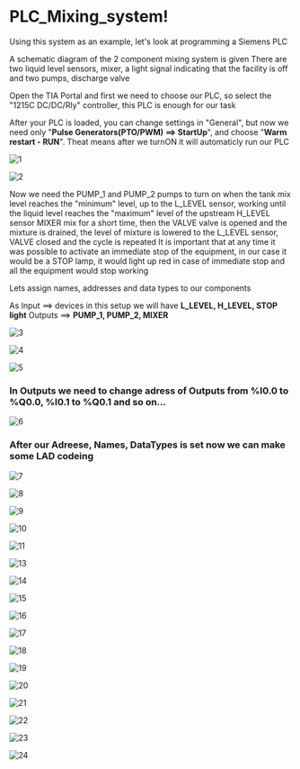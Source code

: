 # PLC_Mixing_system!

Using this system as an example, let's look at programming a Siemens PLC

A schematic diagram of the 2 component mixing system is given
There are two liquid level sensors, mixer, a light signal indicating that the facility is off and two pumps, discharge valve

Open the TIA Portal and first we need to choose our PLC, so select the "1215C DC/DC/Rly" controller, this PLC is enough for our task

After your PLC is loaded, you can change settings in "General", but now we need only "**Pulse Generators(PTO/PWM) ==> StartUp**", and choose "**Warm restart - RUN**". Theat means after we turnON it will automaticly run our PLC


![1](https://user-images.githubusercontent.com/118219943/219059597-f8127726-2d9b-4caf-9bf7-943d2c58ae30.PNG)



![2](https://user-images.githubusercontent.com/118219943/219059633-939f0f0d-4736-410e-ab00-7e7c94a2d875.PNG)

Now we need the PUMP_1 and PUMP_2 pumps to turn on when the tank mix level reaches the "minimum" level, up to the L_LEVEL sensor, working until the liquid level reaches the "maximum" level of the upstream H_LEVEL sensor
MIXER mix for a short time, then the VALVE valve is opened and the mixture is drained, the level of mixture is lowered to the L_LEVEL sensor, VALVE closed and the cycle is repeated
It is important that at any time it was possible to activate an immediate stop of the equipment, in our case it would be a STOP lamp, it would light up red in case of immediate stop and all the equipment would stop working

Lets assign names, addresses and data types to our components

As Input ==> devices in this setup we will have **L_LEVEL, H_LEVEL, STOP light**
Outputs ==> **PUMP_1, PUMP_2, MIXER**

![3](https://user-images.githubusercontent.com/118219943/219059650-ed00d976-114b-4fb3-abed-53ed303fdb51.PNG)



![4](https://user-images.githubusercontent.com/118219943/219059657-c7a89ba3-b87d-4c7d-94d5-4a45fc567555.PNG)



![5](https://user-images.githubusercontent.com/118219943/219059666-eb0b6b32-5c78-43fe-b76c-581ea94ede9a.PNG)

### In Outputs we need to change adress of Outputs from %I0.0 to %Q0.0, %I0.1 to %Q0.1 and so on...
 
![6](https://user-images.githubusercontent.com/118219943/219059685-fd1d8866-4ff4-4622-87d8-8e7d6a156725.PNG)

### After our Adreese, Names, DataTypes is set now we can make some LAD codeing


![7](https://user-images.githubusercontent.com/118219943/219099424-820e3dfe-8596-4064-b67c-553c6b229528.PNG)



![8](https://user-images.githubusercontent.com/118219943/219099442-eaa98111-8c71-46d4-a06c-cf58c1ff15ba.PNG)



![9](https://user-images.githubusercontent.com/118219943/219099450-606395d6-a267-4a7c-af25-ea16460801aa.PNG)



![10](https://user-images.githubusercontent.com/118219943/219059734-5196352b-0e11-43e9-bba2-d7692e2eab8e.PNG)



![11](https://user-images.githubusercontent.com/118219943/219059744-f6328058-6d6f-4791-bc5f-b4f28a5ba1c5.PNG)



![13](https://user-images.githubusercontent.com/118219943/219059747-62c32c30-ffa1-4fa9-a01a-8232c24ace36.PNG)



![14](https://user-images.githubusercontent.com/118219943/219059752-7717bd86-3324-4e6a-905b-249885729522.PNG)



![15](https://user-images.githubusercontent.com/118219943/219059758-5150e74c-f28a-4fc9-8aa7-bf4e96fd4783.PNG)



![16](https://user-images.githubusercontent.com/118219943/219059773-1b07658d-ed0c-4fe8-ab79-2821e15cfaee.PNG)



![17](https://user-images.githubusercontent.com/118219943/219059780-572ecb66-61bc-48d9-87b4-6dd1dc201c18.PNG)



![18](https://user-images.githubusercontent.com/118219943/219059786-1f3f4b45-231b-4e64-b214-74d3d0d5682f.PNG)



![19](https://user-images.githubusercontent.com/118219943/219059789-db2838ce-d4d1-4510-8afc-7120d244406a.PNG)



![20](https://user-images.githubusercontent.com/118219943/219059795-051ea551-2d82-483d-ab03-cfff8c6e8b02.PNG)



![21](https://user-images.githubusercontent.com/118219943/219059797-6f56ba66-41b2-40d8-a110-d221aaa80a42.PNG)



![22](https://user-images.githubusercontent.com/118219943/219059807-96043ef6-2bf9-4eb4-9f6a-d4e854567b28.PNG)



![23](https://user-images.githubusercontent.com/118219943/219059814-e563aac2-8b28-412d-bcb1-40020170bb09.PNG)



![24](https://user-images.githubusercontent.com/118219943/219059816-c5e9b417-ebb5-428b-a2aa-e9cdb31cdaee.PNG)



